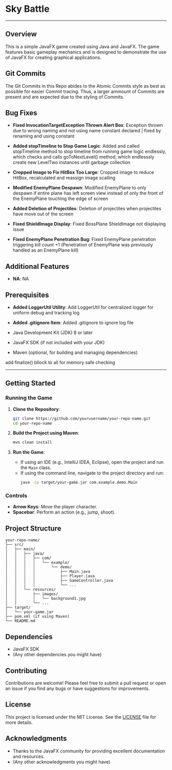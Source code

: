 # Sky Battle

---

## Overview
This is a simple JavaFX game created using Java and JavaFX. The game features basic gameplay mechanics and is designed to demonstrate the use of JavaFX for creating graphical applications.

## Git Commits 
The Git Commits in this Repo abides to the Atomic Commits style as best as possible for easier Commit tracing. Thus, a larger ammount of Commits are present and are expected due to the styling of Commits.

## Bug Fixes
- **Fixed InvocationTargetException Thrown Alert Box**: Exception thrown due to wrong naming and not using name constant declared | fixed by renaming and using constant
<!-- ![Fixed InvocationTargetException Thrown Alert Box](./readme-images/bug-fixes-1.png) -->

- **Added stopTimeline to Stop Game Logic**: Added and called stopTimeline method to stop timeline from running game logic endlessly, which checks and calls goToNextLevel() method, which endlesssly create new LevelTwo instances until garbage collection

- **Cropped Image to Fix HitBox Too Large**: Cropped image to reduce HitBox, recalculated and reassign image scalling

- **Modified EnemyPlane Despawn**: Modified EnemyPlane to only despawn if entire plane has left screen view instead of only the front of the EnemyPlane touching the edge of screen

- **Added Deletion of Projectiles**: Deletion of projectiles when projectiles have move out of the screen

- **Fixed ShieldImage Display**: Fixed BossPlane ShieldImage not displaying issue

- **Fixed EnemyPlane Penetration Bug**: Fixed EnemyPlane penetration triggering kill count +1 (Penetration of EnemyPlane was previously handled as an EnemyPlane kill)

## Additional Features

- **NA**: NA

## Prerequisites
- **Added LoggerUtil Utility**: Add LoggerUtil for centralized logger for uniform debug and tracking log

- **Added .gitignore Item**: Added .gitignore to ignore log file 


- Java Development Kit (JDK) 8 or later
- JavaFX SDK (if not included with your JDK)
- Maven (optional, for building and managing dependencies)

add finalize() bllock to all for memory safe checking 
</br>

---

## Getting Started

### Running the Game

1. **Clone the Repository**:
   ```bash
   git clone https://github.com/yourusername/your-repo-name.git
   cd your-repo-name
   ```

2. **Build the Project using Maven**:
   ```bash
   mvn clean install
   ```

3. **Run the Game**:
   - If using an IDE (e.g., IntelliJ IDEA, Eclipse), open the project and run the `Main` class.
   - If using the command line, navigate to the project directory and run:
     ```bash
     java -cp target/your-game.jar com.example.demo.Main
     ```

### Controls

- **Arrow Keys**: Move the player character.
- **Spacebar**: Perform an action (e.g., jump, shoot).

## Project Structure

```
your-repo-name/
├── src/
│   ├── main/
│   │   ├── java/
│   │   │   ├── com/
│   │   │   │   └── example/
│   │   │   │       └── demo/
│   │   │   │           ├── Main.java
│   │   │   │           ├── Player.java
│   │   │   │           ├── GameController.java
│   │   │   │           └── ...
│   │   └── resources/
│   │       ├── images/
│   │       │   └── background1.jpg
│   │       └── ...
├── target/
│   └── your-game.jar
├── pom.xml (if using Maven)
└── README.md
```

## Dependencies

- JavaFX SDK
- (Any other dependencies you might have)

## Contributing

Contributions are welcome! Please feel free to submit a pull request or open an issue if you find any bugs or have suggestions for improvements.

## License

This project is licensed under the MIT License. See the [LICENSE](LICENSE) file for more details.

## Acknowledgments

- Thanks to the JavaFX community for providing excellent documentation and resources.
- (Any other acknowledgments you might have)